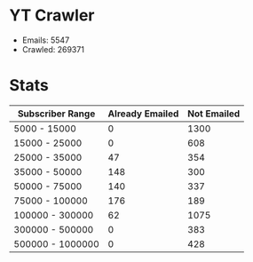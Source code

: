 # YT Crawler
- Emails: 5547
- Crawled: 269371

# Stats
| Subscriber Range  | Already Emailed | Not Emailed |
|-------|-------|-------|
| 5000 - 15000 | 0 | 1300 |
| 15000 - 25000 | 0 | 608 |
| 25000 - 35000 | 47 | 354 |
| 35000 - 50000 | 148 | 300 |
| 50000 - 75000 | 140 | 337 |
| 75000 - 100000 | 176 | 189 |
| 100000 - 300000 | 62 | 1075 |
| 300000 - 500000 | 0 | 383 |
| 500000 - 1000000 | 0 | 428 |
